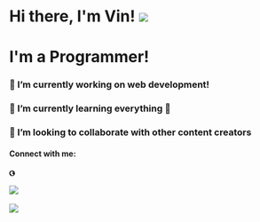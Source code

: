 <h1>Hi there, I'm Vin! <img style="width:5%" src="https://camo.githubusercontent.com/e8e7b06ecf583bc040eb60e44eb5b8e0ecc5421320a92929ce21522dbc34c891/68747470733a2f2f6d656469612e67697068792e636f6d2f6d656469612f6876524a434c467a6361737252346961377a2f67697068792e676966"></h1> 
<h1>I'm a Programmer!</h1>
<h3>🔭 I’m currently working on web development!</h3>
<h3>🌱 I’m currently learning everything 🤣</h3>
<h3>👯 I’m looking to collaborate with other content creators</h3>

<h4>Connect with me:</h4>

<a href="https://beingvin.com"><img style="width:2%;margin-right:5rem;" src="https://raw.githubusercontent.com/iconic/open-iconic/master/svg/globe.svg"></a>

<a href="https://twitter.com/beingvin"><img style="width:2%;margin-right:5rem;" src="https://camo.githubusercontent.com/395dda360ae28377b7c3247581a88b20573883519c2be833cb64fbb37dcbcc1a/68747470733a2f2f63646e2e6a7364656c6976722e6e65742f6e706d2f73696d706c652d69636f6e734076332f69636f6e732f747769747465722e737667"></a>

<a href="https://www.linkedin.com/in/beingvin"><img style="width:2%" src="https://camo.githubusercontent.com/d659d2bac00c01b42bffbae84bdc121e828b8fecd5b4949ffa2575f5d9e4a371/68747470733a2f2f63646e2e6a7364656c6976722e6e65742f6e706d2f73696d706c652d69636f6e734076332f69636f6e732f6c696e6b6564696e2e737667"></a> 


